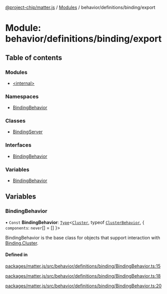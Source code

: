 [@project-chip/matter.js](../README.md) / [Modules](../modules.md) / behavior/definitions/binding/export

# Module: behavior/definitions/binding/export

## Table of contents

### Modules

- [\<internal\>](behavior_definitions_binding_export._internal_.md)

### Namespaces

- [BindingBehavior](behavior_definitions_binding_export.BindingBehavior.md)

### Classes

- [BindingServer](../classes/behavior_definitions_binding_export.BindingServer.md)

### Interfaces

- [BindingBehavior](../interfaces/behavior_definitions_binding_export.BindingBehavior-1.md)

### Variables

- [BindingBehavior](behavior_definitions_binding_export.md#bindingbehavior)

## Variables

### BindingBehavior

• `Const` **BindingBehavior**: [`Type`](../interfaces/behavior_cluster_export.ClusterBehavior.Type.md)\<[`Cluster`](../interfaces/cluster_export.Binding.Cluster.md), typeof [`ClusterBehavior`](behavior_cluster_export.ClusterBehavior.md), \{ `components`: `never`[] = [] }\>

BindingBehavior is the base class for objects that support interaction with [Binding.Cluster](cluster_export.Binding.md#cluster).

#### Defined in

[packages/matter.js/src/behavior/definitions/binding/BindingBehavior.ts:15](https://github.com/project-chip/matter.js/blob/c0d55745d5279e16fdfaa7d2c564daa31e19c627/packages/matter.js/src/behavior/definitions/binding/BindingBehavior.ts#L15)

[packages/matter.js/src/behavior/definitions/binding/BindingBehavior.ts:18](https://github.com/project-chip/matter.js/blob/c0d55745d5279e16fdfaa7d2c564daa31e19c627/packages/matter.js/src/behavior/definitions/binding/BindingBehavior.ts#L18)

[packages/matter.js/src/behavior/definitions/binding/BindingBehavior.ts:20](https://github.com/project-chip/matter.js/blob/c0d55745d5279e16fdfaa7d2c564daa31e19c627/packages/matter.js/src/behavior/definitions/binding/BindingBehavior.ts#L20)
